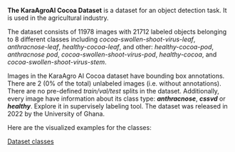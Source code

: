 **The KaraAgroAI Cocoa Dataset** is a dataset for an object detection task. It is used in the agricultural industry. 

The dataset consists of 11978 images with 21712 labeled objects belonging to 8 different classes including *cocoa-swollen-shoot-virus-leaf*, *anthracnose-leaf*, *healthy-cocoa-leaf*, and other: *healthy-cocoa-pod*, *anthracnose pod*, *cocoa-swollen-shoot-virus-pod*, *healthy-cocoa*, and *cocoa-swollen-shoot-virus-stem*.

Images in the KaraAgro AI Cocoa dataset have bounding box annotations. There are 2 (0% of the total) unlabeled images (i.e. without annotations). There are no pre-defined <i>train/val/test</i> splits in the dataset. Additionally, every image have information about its class type: ***anthracnose***, ***cssvd*** or ***healthy***. Explore it in supervisely labeling tool. The dataset was released in 2022 by the University of Ghana.

Here are the visualized examples for the classes:

[Dataset classes](https://github.com/dataset-ninja/kara-agro-aI-cocoa/raw/main/visualizations/classes_preview.webm)
